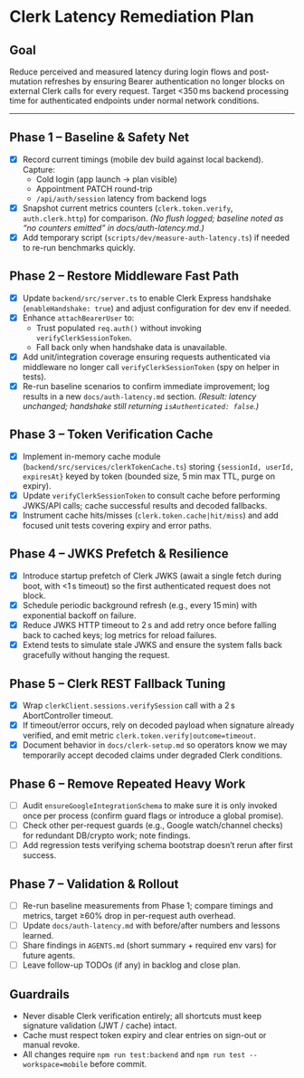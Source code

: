 # Clerk Latency Remediation Plan

## Goal
Reduce perceived and measured latency during login flows and post-mutation refreshes by ensuring Bearer authentication no longer blocks on external Clerk calls for every request. Target <350 ms backend processing time for authenticated endpoints under normal network conditions.

---

## Phase 1 – Baseline & Safety Net
- [x] Record current timings (mobile dev build against local backend). Capture:
  - Cold login (app launch → plan visible)
  - Appointment PATCH round-trip
  - `/api/auth/session` latency from backend logs
- [x] Snapshot current metrics counters (`clerk.token.verify`, `auth.clerk.http`) for comparison. *(No flush logged; baseline noted as “no counters emitted” in docs/auth-latency.md.)*
- [x] Add temporary script (`scripts/dev/measure-auth-latency.ts`) if needed to re-run benchmarks quickly.

## Phase 2 – Restore Middleware Fast Path
- [x] Update `backend/src/server.ts` to enable Clerk Express handshake (`enableHandshake: true`) and adjust configuration for dev env if needed.
- [x] Enhance `attachBearerUser` to:
  - Trust populated `req.auth()` without invoking `verifyClerkSessionToken`.
  - Fall back only when handshake data is unavailable.
- [x] Add unit/integration coverage ensuring requests authenticated via middleware no longer call `verifyClerkSessionToken` (spy on helper in tests).
- [x] Re-run baseline scenarios to confirm immediate improvement; log results in a new `docs/auth-latency.md` section. *(Result: latency unchanged; handshake still returning `isAuthenticated: false`.)*

## Phase 3 – Token Verification Cache
- [x] Implement in-memory cache module (`backend/src/services/clerkTokenCache.ts`) storing `{sessionId, userId, expiresAt}` keyed by token (bounded size, 5 min max TTL, purge on expiry).
- [x] Update `verifyClerkSessionToken` to consult cache before performing JWKS/API calls; cache successful results and decoded fallbacks.
- [x] Instrument cache hits/misses (`clerk.token.cache|hit/miss`) and add focused unit tests covering expiry and error paths.

## Phase 4 – JWKS Prefetch & Resilience
- [x] Introduce startup prefetch of Clerk JWKS (await a single fetch during boot, with <1 s timeout) so the first authenticated request does not block.
- [x] Schedule periodic background refresh (e.g., every 15 min) with exponential backoff on failure.
- [x] Reduce JWKS HTTP timeout to 2 s and add retry once before falling back to cached keys; log metrics for reload failures.
- [x] Extend tests to simulate stale JWKS and ensure the system falls back gracefully without hanging the request.

## Phase 5 – Clerk REST Fallback Tuning
- [x] Wrap `clerkClient.sessions.verifySession` call with a 2 s AbortController timeout.
- [x] If timeout/error occurs, rely on decoded payload when signature already verified, and emit metric `clerk.token.verify|outcome=timeout`.
- [x] Document behavior in `docs/clerk-setup.md` so operators know we may temporarily accept decoded claims under degraded Clerk conditions.

## Phase 6 – Remove Repeated Heavy Work
- [ ] Audit `ensureGoogleIntegrationSchema` to make sure it is only invoked once per process (confirm guard flags or introduce a global promise).
- [ ] Check other per-request guards (e.g., Google watch/channel checks) for redundant DB/crypto work; note findings.
- [ ] Add regression tests verifying schema bootstrap doesn’t rerun after first success.

## Phase 7 – Validation & Rollout
- [ ] Re-run baseline measurements from Phase 1; compare timings and metrics, target ≥60% drop in per-request auth overhead.
- [ ] Update `docs/auth-latency.md` with before/after numbers and lessons learned.
- [ ] Share findings in `AGENTS.md` (short summary + required env vars) for future agents.
- [ ] Leave follow-up TODOs (if any) in backlog and close plan.

## Guardrails
- Never disable Clerk verification entirely; all shortcuts must keep signature validation (JWT / cache) intact.
- Cache must respect token expiry and clear entries on sign-out or manual revoke.
- All changes require `npm run test:backend` and `npm run test --workspace=mobile` before commit.

